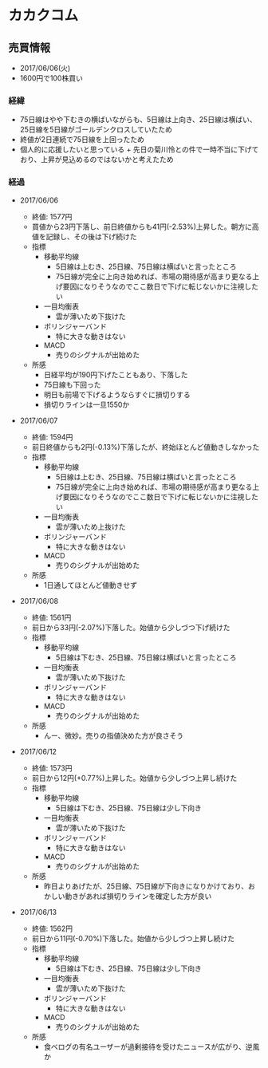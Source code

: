# カカクコム
## 売買情報
- 2017/06/06(火)
- 1600円で100株買い

### 経緯
- 75日線はやや下むきの横ばいながらも、5日線は上向き、25日線は横ばい、25日線を5日線がゴールデンクロスしていたため
- 終値が2日連続で75日線を上回ったため
- 個人的に応援したいと思っている + 先日の菊川怜との件で一時不当に下げており、上昇が見込めるのではないかと考えたため

### 経過
- 2017/06/06
    - 終値: 1577円
    - 買値から23円下落し、前日終値からも41円(-2.53%)上昇した。朝方に高値を記録し、その後は下げ続けた
    - 指標
      - 移動平均線
        - 5日線は上むき、25日線、75日線は横ばいと言ったところ
        - 75日線が完全に上向き始めれば、市場の期待感が高まり更なる上げ要因になりそうなのでここ数日で下げに転じないかに注視したい
      - 一目均衡表
        - 雲が薄いため下抜けた
      - ボリンジャーバンド
        - 特に大きな動きはない
      - MACD
        - 売りのシグナルが出始めた
    - 所感
      - 日経平均が190円下げたこともあり、下落した
      - 75日線も下回った
      - 明日も前場で下げるようならすぐに損切りする
      - 損切りラインは一旦1550か

- 2017/06/07
    - 終値: 1594円
    - 前日終値からも2円(-0.13%)下落したが、終始ほとんど値動きしなかった
    - 指標
      - 移動平均線
        - 5日線は上むき、25日線、75日線は横ばいと言ったところ
        - 75日線が完全に上向き始めれば、市場の期待感が高まり更なる上げ要因になりそうなのでここ数日で下げに転じないかに注視したい
      - 一目均衡表
        - 雲が薄いため上抜けた
      - ボリンジャーバンド
        - 特に大きな動きはない
      - MACD
        - 売りのシグナルが出始めた
    - 所感
      - 1日通してほとんど値動きせず

- 2017/06/08
    - 終値: 1561円
    - 前日から33円(-2.07%)下落した。始値から少しづつ下げ続けた
    - 指標
      - 移動平均線
        - 5日線は下むき、25日線、75日線は横ばいと言ったところ
      - 一目均衡表
        - 雲が薄いため下抜けた
      - ボリンジャーバンド
        - 特に大きな動きはない
      - MACD
        - 売りのシグナルが出始めた
    - 所感
      - んー、微妙。売りの指値決めた方が良さそう

- 2017/06/12
    - 終値: 1573円
    - 前日から12円(+0.77%)上昇した。始値から少しづつ上昇し続けた
    - 指標
      - 移動平均線
        - 5日線は下むき、25日線、75日線は少し下向き
      - 一目均衡表
        - 雲が薄いため下抜けた
      - ボリンジャーバンド
        - 特に大きな動きはない
      - MACD
        - 売りのシグナルが出始めた
    - 所感
      - 昨日よりあげたが、25日線、75日線が下向きになりかけており、おかしい動きがあれば損切りラインを確定した方が良い

- 2017/06/13
    - 終値: 1562円
    - 前日から11円(-0.70%)下落した。始値から少しづつ上昇し続けた
    - 指標
      - 移動平均線
        - 5日線は下むき、25日線、75日線は少し下向き
      - 一目均衡表
        - 雲が薄いため下抜けた
      - ボリンジャーバンド
        - 特に大きな動きはない
      - MACD
        - 売りのシグナルが出始めた
    - 所感
      - 食べログの有名ユーザーが過剰接待を受けたニュースが広がり、逆風か
      
